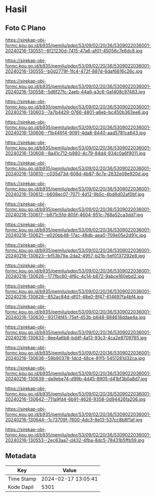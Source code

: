 # Hasil

## Foto C Plano

https://sirekap-obj-formc.kpu.go.id/b935/pemilu/pdpr/53/09/02/20/36/5309022036001-20240216-130551--6f21230d-7415-47a6-af01-45056c7e6dc8.jpg

https://sirekap-obj-formc.kpu.go.id/b935/pemilu/pdpr/53/09/02/20/36/5309022036001-20240216-130555--b0d2779f-1fc4-472f-887d-6daf6816c26c.jpg

https://sirekap-obj-formc.kpu.go.id/b935/pemilu/pdpr/53/09/02/20/36/5309022036001-20240216-130558--5d6f27fc-2aeb-44a6-a3c6-0a1408c97483.jpg

https://sirekap-obj-formc.kpu.go.id/b935/pemilu/pdpr/53/09/02/20/36/5309022036001-20240216-130603--7a7b4429-0766-4801-a6eb-bc450b363ee6.jpg

https://sirekap-obj-formc.kpu.go.id/b935/pemilu/pdpr/53/09/02/20/36/5309022036001-20240216-130606--f1b44914-9091-4da8-8440-aad5781ca643.jpg

https://sirekap-obj-formc.kpu.go.id/b935/pemilu/pdpr/53/09/02/20/36/5309022036001-20240216-130608--8a41c712-b980-4c79-84d4-934c0a6f9011.jpg

https://sirekap-obj-formc.kpu.go.id/b935/pemilu/pdpr/53/09/02/20/36/5309022036001-20240216-130610--c035d73d-608d-4b87-8c7e-2632e09e920d.jpg

https://sirekap-obj-formc.kpu.go.id/b935/pemilu/pdpr/53/09/02/20/36/5309022036001-20240216-130612--b608ec07-7071-4d12-9b5c-4bd6d02af0bf.jpg

https://sirekap-obj-formc.kpu.go.id/b935/pemilu/pdpr/53/09/02/20/36/5309022036001-20240216-130617--b871c5fd-805f-4604-951c-768a52ca3dd7.jpg

https://sirekap-obj-formc.kpu.go.id/b935/pemilu/pdpr/53/09/02/20/36/5309022036001-20240216-130621--e020bb48-17ac-48db-aea0-709e05e2d91c.jpg

https://sirekap-obj-formc.kpu.go.id/b935/pemilu/pdpr/53/09/02/20/36/5309022036001-20240216-130623--bf53b79a-2da2-4957-b21b-5ef0137292e8.jpg

https://sirekap-obj-formc.kpu.go.id/b935/pemilu/pdpr/53/09/02/20/36/5309022036001-20240216-130626--177fbc60-4f6c-4c14-b872-9abce160ebd2.jpg

https://sirekap-obj-formc.kpu.go.id/b935/pemilu/pdpr/53/09/02/20/36/5309022036001-20240216-130628--852ac84d-df01-48e0-8f47-614697fa4bf4.jpg

https://sirekap-obj-formc.kpu.go.id/b935/pemilu/pdpr/53/09/02/20/36/5309022036001-20240216-130630--93174f45-75ef-453b-b648-884618ddae4a.jpg

https://sirekap-obj-formc.kpu.go.id/b935/pemilu/pdpr/53/09/02/20/36/5309022036001-20240216-130633--8ee4a6b8-bddf-4a13-93c3-4ca2e8709765.jpg

https://sirekap-obj-formc.kpu.go.id/b935/pemilu/pdpr/53/09/02/20/36/5309022036001-20240216-130636--59b90378-1dcd-48ce-81f5-5451281d32ca.jpg

https://sirekap-obj-formc.kpu.go.id/b935/pemilu/pdpr/53/09/02/20/36/5309022036001-20240216-130639--da9ebe74-d99b-4d45-8905-d41bf3b0a8d7.jpg

https://sirekap-obj-formc.kpu.go.id/b935/pemilu/pdpr/53/09/02/20/36/5309022036001-20240216-130642--711a9fd4-6b91-4626-9358-0d94426fa206.jpg

https://sirekap-obj-formc.kpu.go.id/b935/pemilu/pdpr/53/09/02/20/36/5309022036001-20240216-130644--1c73709f-7600-4dc3-8e13-537cc8b8f1af.jpg

https://sirekap-obj-formc.kpu.go.id/b935/pemilu/pdpr/53/09/02/20/36/5309022036001-20240216-130553--2ec63aa7-d432-4fba-8dc5-78431b5ffb59.jpg


## Metadata

| Key        | Value               |
| ---------- | ------------------- |
| Time Stamp | 2024-02-17 13:05:41 |
| Kode Dapil | 5301                |



